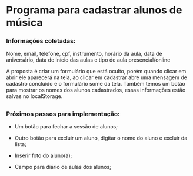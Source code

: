 <h1> Programa para cadastrar alunos de música </h1>

### Informações coletadas: 

Nome, email, telefone, cpf, instrumento, horário da aula, data de aniversário, data de início das aulas e tipo de aula presencial/online

A proposta é criar um formulário que está oculto, porém quando clicar em abrir ele aparecerá na tela, ao clicar em cadastrar abre uma mensagem de cadastro concluído e o formulário some da tela.
Também temos um botão para mostrar os nomes dos alunos cadastrados, essas informações estão salvas no localStorage.
##
### Próximos passos para implementação:

* Um botão para fechar a sessão de alunos;
  
* Outro botão para excluir um aluno, digitar o nome do aluno e excluir da lista;

* Inserir foto do aluno(a);
  
* Campo para diário de aulas dos alunos;

